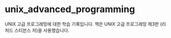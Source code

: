 # unix_advanced_programming

UNIX 고급 프로그래밍에 대한 학습 기록입니다. 책은 UNIX 고급 프로그래밍 제3판 (리처드 스티븐스 저)을 사용했습니다.
